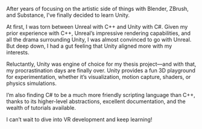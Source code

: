 After years of focusing on the artistic side of things with Blender, ZBrush, and Substance, I’ve finally decided to learn Unity.

At first, I was torn between Unreal with C++ and Unity with C#. Given my prior experience with C++, Unreal’s impressive rendering capabilities, and all the drama surrounding Unity, I was almost convinced to go with Unreal. But deep down, I had a gut feeling that Unity aligned more with my interests.

Reluctantly, Unity was engine of choice for my thesis project—and with that, my procrastination days are finally over. Unity provides a fun 3D playground for experimentation, whether it’s visualization, motion capture, shaders, or physics simulations.

I’m also finding C# to be a much more friendly scripting language than C++, thanks to its higher-level abstractions, excellent documentation, and the wealth of tutorials available.

I can’t wait to dive into VR development and keep learning!



